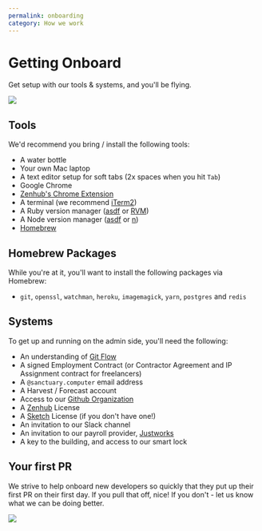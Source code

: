 ```yaml
---
permalink: onboarding
category: How we work
---
```


# Getting Onboard

Get setup with our tools & systems, and you'll be flying.

![](https://scontent-iad3-1.cdninstagram.com/vp/0ebff53d0211226048ec46290dc6a4bc/5C36D945/t51.2885-15/e35/28153149_440323716401166_7690921606788415488_n.jpg)

## Tools

We'd recommend you bring / install the following tools:

- A water bottle
- Your own Mac laptop
- A text editor setup for soft tabs (2x spaces when you hit `Tab`)
- Google Chrome
- [Zenhub's Chrome Extension](https://chrome.google.com/webstore/detail/zenhub-for-github/ogcgkffhplmphkaahpmffcafajaocjbd?hl=en-US)
- A terminal (we recommend [iTerm2](https://www.iterm2.com/))
- A Ruby version manager ([asdf](https://github.com/asdf-vm/asdf) or [RVM](https://rvm.io/))
- A Node version manager ([asdf](https://github.com/asdf-vm/asdf) or [n](https://github.com/tj/n))
- [Homebrew](https://brew.sh/)

## Homebrew Packages

While you're at it, you'll want to install the following packages via Homebrew:

- `git`, `openssl`, `watchman`, `heroku`, `imagemagick`, `yarn`, `postgres` and `redis`

## Systems

To get up and running on the admin side, you'll need the following:

- An understanding of [Git Flow](https://www.atlassian.com/git/tutorials/comparing-workflows/gitflow-workflow)
- A signed Employment Contract (or Contractor Agreement and IP Assignment contract for freelancers)
- A `@sanctuary.computer` email address
- A Harvest / Forecast account
- Access to our [Github Organization](https://github.com/sanctuarycomputer)
- A [Zenhub](https://www.zenhub.com) License
- A [Sketch](https://www.sketchapp.com) License (if you don't have one!)
- An invitation to our Slack channel
- An invitation to our payroll provider, [Justworks](https://justworks.com/)
- A key to the building, and access to our smart lock

## Your first PR

We strive to help onboard new developers so quickly that they put up their first PR on their first day. If you pull that off, nice! If you don't - let us know what we can be doing better.

![](https://scontent-iad3-1.cdninstagram.com/vp/b48c5cca9c5899b9a22831e207c6d044/5C223D19/t51.2885-15/e35/s1080x1080/25021644_364525024008478_1005662666758291456_n.jpg)
